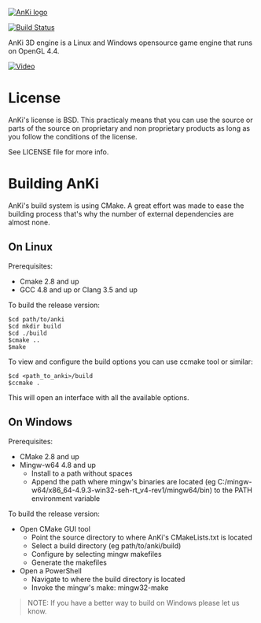 [![AnKi logo](http://anki3d.org/wp-content/uploads/2015/11/logo_248.png)](http://anki3d.org)

[![Build Status](https://travis-ci.org/godlikepanos/anki-3d-engine.svg?branch=master)](https://travis-ci.org/godlikepanos/anki-3d-engine)

AnKi 3D engine is a Linux and Windows opensource game engine that runs on
OpenGL 4.4.

[![Video](http://img.youtube.com/vi/va7nZ2EFR4c/0.jpg)](http://www.youtube.com/watch?v=va7nZ2EFR4c)

License
=======

AnKi's license is BSD. This practicaly means that you can use the source or
parts of the source on proprietary and non proprietary products as long as you
follow the conditions of the license.

See LICENSE file for more info.

Building AnKi
=============

AnKi's build system is using CMake. A great effort was made to ease the building
process that's why the number of external dependencies are almost none.

On Linux
--------

Prerequisites:

- Cmake 2.8 and up
- GCC 4.8 and up or Clang 3.5 and up

To build the release version:

	$cd path/to/anki
	$cd mkdir build
	$cd ./build
	$cmake ..
	$make

To view and configure the build options you can use ccmake tool or similar:

	$cd <path_to_anki>/build
	$ccmake .

This will open an interface with all the available options.

On Windows
----------

Prerequisites:

- CMake 2.8 and up
- Mingw-w64 4.8 and up
	- Install to a path without spaces
	- Append the path where mingw's binaries are located (eg
	  C:/mingw-w64/x86_64-4.9.3-win32-seh-rt_v4-rev1/mingw64/bin) to the PATH
	  environment variable

To build the release version:

- Open CMake GUI tool
	- Point the source directory to where AnKi's CMakeLists.txt is located
	- Select a build directory (eg path/to/anki/build)
	- Configure by selecting mingw makefiles
	- Generate the makefiles
- Open a PowerShell
	- Navigate to where the build directory is located
	- Invoke the mingw's make: mingw32-make

> NOTE: If you have a better way to build on Windows please let us know.
